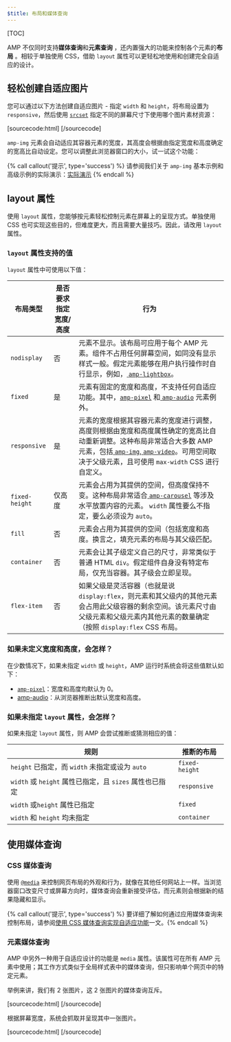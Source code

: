 ```yaml
---
$title: 布局和媒体查询
---
```


[TOC]

 AMP 不仅同时支持**媒体查询**和**元素查询** ，还内置强大的功能来控制各个元素的**布局** 。相较于单独使用 CSS，借助 `layout` 属性可以更轻松地使用和创建完全自适应的设计。

## 轻松创建自适应图片

 您可以通过以下方法创建自适应图片 - 指定 `width` 和 `height`，将布局设置为 `responsive`，然后使用 [`srcset`](/zh_cn/docs/guides/responsive/art_direction.html) 指定不同的屏幕尺寸下使用哪个图片素材资源：

[sourcecode:html]
<amp-img
    src="/img/narrow.jpg"
    srcset="/img/wide.jpg 640w,
           /img/narrow.jpg 320w"
    width="1698"
    height="2911"
    layout="responsive"
    alt="an image">
</amp-img>
[/sourcecode]

`amp-img` 元素会自动适应其容器元素的宽度，其高度会根据由指定宽度和高度确定的宽高比自动设定。您可以调整此浏览器窗口的大小，试一试这个功能：

<amp-img src="/static/img/background.jpg" width="1920" height="1080" layout="responsive"></amp-img>

{% call callout('提示', type='success') %}
 请参阅我们关于 `amp-img` 基本示例和高级示例的实际演示：[实际演示](https://ampbyexample.com/components/amp-img/)
 {% endcall %}

## layout 属性

使用 `layout` 属性，您能够按元素轻松控制元素在屏幕上的呈现方式。单独使用 CSS 也可实现这些目的，但难度更大，而且需要大量技巧。因此，请改用 `layout` 属性。

### `layout` 属性支持的值

`layout` 属性中可使用以下值：

<table>
  <thead>
    <tr>
      <th data-th="Layout type" class="col-twenty">布局类型</th>
      <th data-th="Width/height required" class="col-twenty">是否要求指定宽度/高度</th>
      <th data-th="Behavior">行为</th>
    </tr>
  </thead>
  <tbody>
    <tr>
      <td data-th="Layout type" class="col-twenty"><code>nodisplay</code></td>
      <td data-th="Description" class="col-twenty">否</td>
      <td data-th="Behavior"> 元素不显示。该布局可应用于每个 AMP 元素。组件不占用任何屏幕空间，如同没有显示样式一般。假定元素能够在用户执行操作时自行显示，例如，<a href="/zh_cn/docs/reference/extended/amp-lightbox.html"> <code>amp-lightbox</code></a>。</td>
    </tr>
    <tr>
      <td data-th="Layout type" class="col-twenty"><code>fixed</code></td>
      <td data-th="Description" class="col-twenty">是</td>
      <td data-th="Behavior"> 元素有固定的宽度和高度，不支持任何自适应功能。其中，<a href="/zh_cn/docs/reference/amp-pixel.html"><code>amp-pixel</code></a>  和<a href="/zh_cn/docs/reference/extended/amp-audio.html"> <code>amp-audio</code></a> 元素例外。</td>
    </tr>
    <tr>
      <td data-th="Layout type" class="col-twenty"><code>responsive</code></td>
      <td data-th="Description" class="col-twenty">是</td>
      <td data-th="Behavior"> 元素的宽度根据其容器元素的宽度进行调整，高度则根据由宽度和高度属性确定的宽高比自动重新调整。这种布局非常适合大多数 AMP 元素，包括<a href="/zh_cn/docs/reference/amp-img.html"> <code>amp-img</code></a>,<a href="/zh_cn/docs/reference/amp-video.html"> <code>amp-video</code></a>。可用空间取决于父级元素，且可使用 <code>max-width</code> CSS 进行自定义。</td>
    </tr>
    <tr>
      <td data-th="Layout type" class="col-twenty"><code>fixed-height</code></td>
      <td data-th="Description" class="col-twenty">仅高度</td>
      <td data-th="Behavior"> 元素会占用为其提供的空间，但高度保持不变。这种布局非常适合<a href="/zh_cn/docs/reference/extended/amp-carousel.html"> <code>amp-carousel</code></a>  等涉及水平放置内容的元素。 <code>width</code>  属性要么不指定，要么必须设为 <code>auto</code>。</td>
    </tr>
    <tr>
      <td data-th="Layout type" class="col-twenty"><code>fill</code></td>
      <td data-th="Description" class="col-twenty">否</td>
      <td data-th="Behavior">元素会占用为其提供的空间（包括宽度和高度。换言之，填充元素的布局与其父级匹配。</td>
    </tr>
    <tr>
      <td data-th="Layout type" class="col-twenty"><code>container</code></td>
      <td data-th="Description" class="col-twenty">否</td>
      <td data-th="Behavior"> 元素会让其子级定义自己的尺寸，非常类似于普通 HTML <code>div</code>。假定组件自身没有特定布局，仅充当容器。其子级会立即呈现。</td>
    </tr>
    <tr>
      <td data-th="Layout type" class="col-twenty"><code>flex-item</code></td>
      <td data-th="Description" class="col-twenty">否</td>
      <td data-th="Behavior"> 如果父级是灵活容器（也就是说 <code>display:flex</code>，则元素和其父级内的其他元素会占用此父级容器的剩余空间。该元素尺寸由父级元素和父级元素内其他元素的数量确定（按照 <code>display:flex</code> CSS 布局。</td>
    </tr>
  </tbody>
</table>

### 如果未定义宽度和高度，会怎样？

在少数情况下，如果未指定 `width` 或 `height`，AMP 运行时系统会将这些值默认如下：

* [`amp-pixel`](/zh_cn/docs/reference/amp-pixel.html)：宽度和高度均默认为 0。
* [amp-audio](/zh_cn/docs/reference/extended/amp-audio.html)：从浏览器推断出默认宽度和高度。

###  如果未指定 <code>layout</code> 属性，会怎样？

 如果未指定 <code>layout</code> 属性，则 AMP 会尝试推断或猜测相应的值：

<table>
  <thead>
    <tr>
      <th data-th="Rule">规则</th>
      <th data-th="Inferred layout" class="col-thirty">推断的布局</th>
    </tr>
  </thead>
  <tbody>
    <tr>
      <td data-th="Rule"><code>height</code>  已指定，而 <code>width</code>  未指定或设为 <code>auto</code></td>
      <td data-th="Inferred layout"><code>fixed-height</code></td>
    </tr>
    <tr>
      <td data-th="Rule"><code>width</code>  或 <code>height</code>  属性已指定，且 <code>sizes</code> 属性也已指定</td>
      <td data-th="Inferred layout"><code>responsive</code></td>
    </tr>
    <tr>
      <td data-th="Rule"><code>width</code>  或<code>height</code> 属性已指定</td>
      <td data-th="Inferred layout"><code>fixed</code></td>
    </tr>
    <tr>
      <td data-th="Rule"><code>width</code>  和 <code>height</code> 均未指定</td>
      <td data-th="Inferred layout"><code>container</code></td>
    </tr>
  </tbody>
</table>

## 使用媒体查询

### CSS 媒体查询

 使用 [`@media`](https://developer.mozilla.org/es_us/docs/Web/CSS/@media) 来控制网页布局的外观和行为，就像在其他任何网站上一样。当浏览器窗口改变尺寸或屏幕方向时，媒体查询会重新接受评估，而元素则会根据新的结果隐藏和显示。

{% call callout('提示', type='success') %}
 要详细了解如何通过应用媒体查询来控制布局，请参阅[使用 CSS 媒体查询实现自适应功能](https://developers.google.com/web/fundamentals/design-and-ui/responsive/fundamentals/use-media-queries?hl=en)一文。{% endcall %}

### 元素媒体查询

AMP 中另外一种用于自适应设计的功能是 `media` 属性。该属性可在所有 AMP 元素中使用；其工作方式类似于全局样式表中的媒体查询，但只影响单个网页中的特定元素。

举例来讲，我们有 2 张图片，这 2 张图片的媒体查询互斥。

[sourcecode:html]
<amp-img
    media="(min-width: 650px)"
    src="wide.jpg"
    width=466
    height=355
    layout="responsive">
</amp-img>
[/sourcecode]

根据屏幕宽度，系统会抓取并呈现其中一张图片。

[sourcecode:html]
<amp-img
    media="(max-width: 649px)"
    src="narrow.jpg"
    width=527
    height=193
    layout="responsive">
</amp-img>
[/sourcecode]

